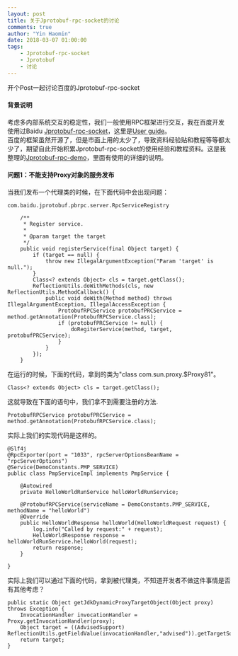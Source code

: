 ```yaml
---
layout: post
title: 关于Jprotobuf-rpc-socket的讨论
comments: true
author: "Yin Haomin"
date: 2018-03-07 01:00:00
tags:
    - Jprotobuf-rpc-socket
    - Jprotobuf
    - 讨论
---
```


开个Post一起讨论百度的Jprotobuf-rpc-socket

#### 背景说明
考虑多内部系统交互的稳定性，我们一般使用RPC框架进行交互，我在百度开发使用过Baidu [Jprotobuf-rpc-socket](https://github.com/baidu/Jprotobuf-rpc-socket)，这里是[User guide](https://github.com/baidu/Jprotobuf-rpc-socket/wiki/User-Guide)。<br>
百度的框架虽然开源了，但是市面上用的太少了，导致资料经验贴和教程等等都太少了，期望自此开始积累Jprotobuf-rpc-socket的使用经验和教程资料。这是我整理的[Jprotobuf-rpc-demo](https://github.com/yinhaomin/Jprotobuf-rpc-demo)，里面有使用的详细的说明。<br>

#### 问题1：不能支持Proxy对象的服务发布
当我们发布一个代理类的时候，在下面代码中会出现问题：<br>
```
com.baidu.jprotobuf.pbrpc.server.RpcServiceRegistry

    /**
     * Register service.
     *
     * @param target the target
     */
    public void registerService(final Object target) {
        if (target == null) {
            throw new IllegalArgumentException("Param 'target' is null.");
        }
        Class<? extends Object> cls = target.getClass();
        ReflectionUtils.doWithMethods(cls, new ReflectionUtils.MethodCallback() {
            public void doWith(Method method) throws IllegalArgumentException, IllegalAccessException {
                ProtobufRPCService protobufPRCService = method.getAnnotation(ProtobufRPCService.class);
                if (protobufPRCService != null) {
                    doRegiterService(method, target, protobufPRCService);
                }
            }
        });
    }
```

在运行的时候，下面的代码，拿到的类为"class com.sun.proxy.$Proxy81"。<br>
```
Class<? extends Object> cls = target.getClass();
```
这就导致在下面的语句中，我们拿不到需要注册的方法.<br>
```
ProtobufRPCService protobufPRCService = method.getAnnotation(ProtobufRPCService.class);
```
实际上我们的实现代码是这样的。<br>
```
@Slf4j
@RpcExporter(port = "1033", rpcServerOptionsBeanName = "rpcServerOptions")
@Service(DemoConstants.PMP_SERVICE)
public class PmpServiceImpl implements PmpService {

    @Autowired
    private HelloWorldRunService helloWorldRunService;

    @ProtobufRPCService(serviceName = DemoConstants.PMP_SERVICE, methodName = "helloWorld")
    @Override
    public HelloWorldResponse helloWorld(HelloWorldRequest request) {
        log.info("Called by request:" + request);
        HelloWorldResponse response = helloWorldRunService.helloWorld(request);
        return response;
    }

}
```

实际上我们可以通过下面的代码，拿到被代理类，不知道开发者不做这件事情是否有其他考虑？<br>
```
public static Object getJdkDynamicProxyTargetObject(Object proxy) throws Exception {  
    InvocationHandler invocationHandler = Proxy.getInvocationHandler(proxy);  
    Object target = ((AdvisedSupport) ReflectionUtils.getFieldValue(invocationHandler,"advised")).getTargetSource().getTarget();  
    return target;  
}  

```

